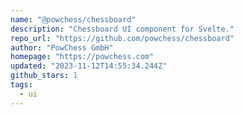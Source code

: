 ```yaml
---
name: "@powchess/chessboard"
description: "Chessboard UI component for Svelte."
repo_url: "https://github.com/powchess/chessboard"
author: "PowChess GmbH"
homepage: "https://powchess.com"
updated: "2023-11-12T14:55:34.244Z"
github_stars: 1
tags: 
  - ui
---
```


